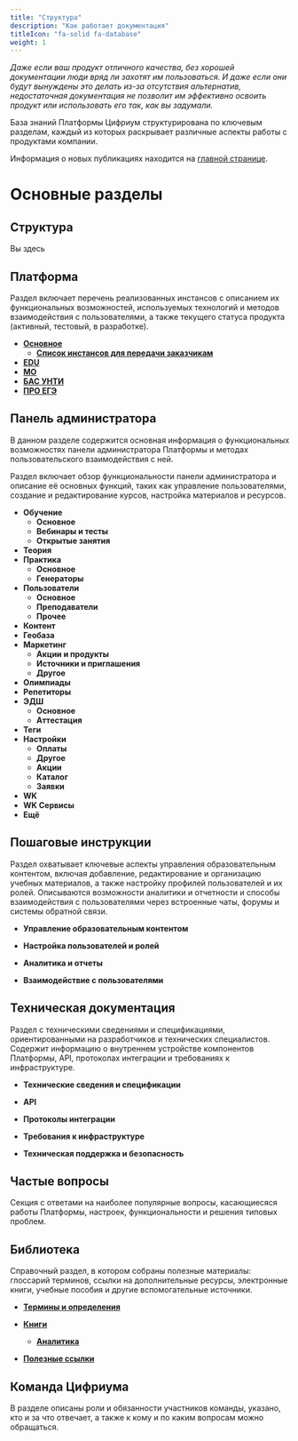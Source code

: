 ```yaml
---
title: "Структура"
description: "Как работает документация"
titleIcon: "fa-solid fa-database"
weight: 1
---
```

*Даже если ваш продукт отличного качества, без хорошей документации люди вряд ли захотят им пользоваться. И даже если они будут вынуждены это делать из-за отсутствия альтернатив, недостаточная документация не позволит им эффективно освоить продукт или использовать его так, как вы задумали.*

База знаний Платформы Цифриум структурирована по ключевым разделам, каждый из которых раскрывает различные аспекты работы с продуктами компании.

Информация о новых публикациях находится на [главной странице](/).

# Основные разделы

## Структура
Вы здесь

## Платформа
   
   Раздел включает перечень реализованных инстансов с описанием их функциональных возможностей, используемых технологий и методов взаимодействия с пользователями, а также текущего статуса продукта (активный, тестовый, в разработке).

- [**Основное**](platform/main/_index.md)
   - [**Список инстансов для передачи заказчикам**](platform/main/pl_1.md)
- [**EDU**](platform/edu/_index.md)
- [**MO**](platform/mo.md)
- [**БАС УНТИ**](platform/unti.md)
- [**ПРО ЕГЭ**](platform/ege.md)

## Панель администратора 
   
   В данном разделе содержится основная информация о функциональных возможностях панели администратора Платформы и методах пользовательского взаимодействия с ней. 
   
   Раздел включает обзор функциональности панели администратора и описание её основных функций, таких как управление пользователями, создание и редактирование курсов, настройка материалов и ресурсов.

   - **Обучение**
      - **Основное**
      - **Вебинары и тесты**
      - **Открытые занятия**
   - **Теория**
   - **Практика**
      - **Основное**
      - **Генераторы**
   - **Пользователи**
      - **Основное**
      - **Преподаватели**
      - **Прочее**
   - **Контент**
   - **Геобаза**
   - **Маркетинг**
      - **Акции и продукты**
      - **Источники и приглашения**
      - **Другое**
   - **Олимпиады**
   - **Репетиторы**
   - **ЭДШ**
      - **Основное**
      - **Аттестация**
   - **Теги**
   - **Настройки**
      - **Оплаты**
      - **Другое**
      - **Акции**
      - **Каталог**
      - **Заявки**
   - **WK**
   - **WK Сервисы**
   - **Ещё**

## Пошаговые инструкции  
   
   Раздел охватывает ключевые аспекты управления образовательным контентом, включая добавление, редактирование и организацию учебных материалов, а также настройку профилей пользователей и их ролей. Описываются возможности аналитики и отчетности и способы взаимодействия с пользователями через встроенные чаты, форумы и системы обратной связи.

   * **Управление образовательным контентом**

   * **Настройка пользователей и ролей** 

   * **Аналитика и отчеты** 
   
   * **Взаимодействие с пользователями**

## Техническая документация
   
   Раздел с техническими сведениями и спецификациями, ориентированными на разработчиков и технических специалистов. Содержит информацию о внутреннем устройстве компонентов Платформы, API, протоколах интеграции и требованиях к инфраструктуре.

   * **Технические сведения и спецификации**

   * **API**

   * **Протоколы интеграции**

   * **Требования к инфраструктуре**

   * **Техническая поддержка и безопасность**

## Частые вопросы  
   
   Секция с ответами на наиболее популярные вопросы, касающиесяся работы Платформы, настроек, функциональности и решения типовых проблем.

## Библиотека
   
   Справочный раздел, в котором собраны полезные материалы: глоссарий терминов, ссылки на дополнительные ресурсы, электронные книги, учебные пособия и другие вспомогательные источники.

- [**Термины и определения**](library/terms.md)

- [**Книги**](library/books.md)

   - [**Аналитика**](library/books/analitics.md#аналитика)

- [**Полезные ссылки**](library/links.md)

## Команда Цифриума  
   
   В разделе описаны роли и обязанности участников команды, указано, кто и за что отвечает, а также к кому и по каким вопросам можно обращаться.